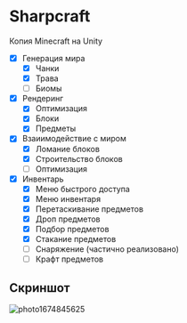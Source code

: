 # Sharpcraft
Копия Minecraft на Unity
- [x] Генерация мира
  - [x] Чанки
  - [x] Трава
  - [ ] Биомы
- [x] Рендеринг
  - [x] Оптимизация
  - [x] Блоки
  - [x] Предметы
- [x] Взаиимодействие с миром
  - [x] Ломание блоков
  - [x] Строительство блоков
  - [ ] Оптимизация
- [x] Инвентарь
  - [x] Меню быстрого доступа
  - [x] Меню инвентаря
  - [x] Перетаскивание предметов
  - [x] Дроп предметов
  - [x] Подбор предметов
  - [x] Стакание предметов
  - [ ] Снаряжение (частично реализовано)
  - [ ] Крафт предметов

## Скриншот
![photo1674845625](https://user-images.githubusercontent.com/55300023/235246722-579082b3-1963-4625-a997-1c367a9e7bc4.jpeg)
